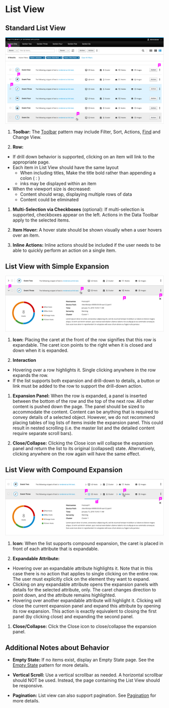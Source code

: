 # List View

## Standard List View

![List view](img/list-view-callout.png)

1. **Toolbar:** The [Toolbar](https://www.patternfly.org/pattern-library/forms-and-controls/toolbar) pattern may include Filter, Sort, Actions, [Find](https://www.patternfly.org/pattern-library/forms-and-controls/find) and Change View.

1. **Row:**
  - If drill down behavior is supported, clicking on an item will link to the appropriate page.
  - Each item in List View should have the same layout
    - When including titles, Make the title bold rather than appending a colon ( : )
    - inks may be displayed within an item
  - When the viewport size is decreased:
    - Content should wrap, displaying multiple rows of data
    - Content could be eliminated

1. **Multi-Selection via Checkboxes** (optional): If multi-selection is supported, checkboxes appear on the left. Actions in the Data Toolbar apply to the selected items.

1. **Item Hover:** A hover state should be shown visually when a user hovers over an item.

1. **Inline Actions:** Inline actions should be included if the user needs to be able to quickly perform an action on a single item.

## List View with Simple Expansion

![List view with an expanded row](img/list-view-simple-expansion-callout.png)

1. **Icon:** Placing the caret at the front of the row signifies that this row is expandable. The caret icon points to the right when it is closed and down when it is expanded.

1. **Interaction**
  - Hovering over a row highlights it. Single clicking anywhere in the row expands the row.
  - If the list supports both expansion and drill-down to details, a button or link must be added to the row to support the drill-down action.

1. **Expansion Panel:** When the row is expanded, a panel is inserted between the bottom of the row and the top of the next row. All other content is pushed down the page. The panel should be sized to accommodate the content. Content can be anything that is required to convey details of a selected object. However, we do not recommend placing tables of log lists of items inside the expansion panel. This could result in nested scrolling (i.e. the master list and the detailed content require separate scroll bars).

1. **Close/Collapse:** Clicking the Close icon will collapse the expansion panel and return the list to its original (collapsed) state. Alternatively, clicking anywhere on the row again will have the same effect.

## List View with Compound Expansion
![List view with compound expansion](img/list-view-compound-expansion-callout.png)

1. **Icon:** When the list supports compound expansion, the caret is placed in front of each attribute that is expandable.

1. **Expandable Attribute:**
  - Hovering over an expandable attribute highlights it. Note that in this case there is no action that applies to single clicking on the entire row. The user must explicitly click on the element they want to expand.
  - Clicking on any expandable attribute opens the expansion panels with details for the selected attribute, only. The caret changes direction to point down, and the attribute remains highlighted.
  - Hovering over another expandable attribute will highlight it. Clicking will close the current expansion panel and expand this attribute by opening its row expansion. This action is exactly equivalent to closing the first panel (by clicking close) and expanding the second panel.

1. **Close/Collapse:** Click the Close icon to close/collapse the expansion panel.

## Additional Notes about Behavior

- **Empty State:** If no items exist, display an Empty State page. See the [Empty State](https://www.patternfly.org/pattern-library/communication/empty-state/#_) pattern for more details.

- **Vertical Scroll:** Use a vertical scrollbar as needed. A horizontal scrollbar should NOT be used. Instead, the page containing the List View should be responsive.

- **Pagination:** List view can also support pagination. See [Pagination](http://www.patternfly.org/pattern-library/navigation/pagination/) for more details.
